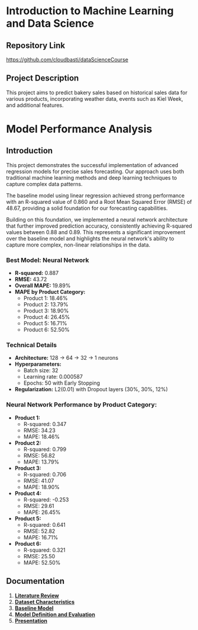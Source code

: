 # Introduction to Machine Learning and Data Science

## Repository Link
https://github.com/cloudbasti/dataScienceCourse

## Project Description

This project aims to predict bakery sales based on historical sales data for various products, incorporating weather data, events such as Kiel Week, and additional features.

# Model Performance Analysis

## Introduction

This project demonstrates the successful implementation of advanced regression models for precise sales forecasting. Our approach uses both traditional machine learning methods and deep learning techniques to capture complex data patterns.

The baseline model using linear regression achieved strong performance with an R-squared value of 0.860 and a Root Mean Squared Error (RMSE) of 48.67, providing a solid foundation for our forecasting capabilities.

Building on this foundation, we implemented a neural network architecture that further improved prediction accuracy, consistently achieving R-squared values between 0.88 and 0.89. This represents a significant improvement over the baseline model and highlights the neural network's ability to capture more complex, non-linear relationships in the data.

### Best Model: Neural Network
* **R-squared:** 0.887
* **RMSE:** 43.72
* **Overall MAPE:** 19.89%
* **MAPE by Product Category:**
  * Product 1: 18.46%
  * Product 2: 13.79%
  * Product 3: 18.90%
  * Product 4: 26.45%
  * Product 5: 16.71%
  * Product 6: 52.50%

### Technical Details
* **Architecture:** 128 → 64 → 32 → 1 neurons
* **Hyperparameters:**
  * Batch size: 32
  * Learning rate: 0.000587
  * Epochs: 50 with Early Stopping
* **Regularization:** L2(0.01) with Dropout layers (30%, 30%, 12%)

### Neural Network Performance by Product Category:
* **Product 1:**
  * R-squared: 0.347
  * RMSE: 34.23
  * MAPE: 18.46%
* **Product 2:**
  * R-squared: 0.799
  * RMSE: 56.82
  * MAPE: 13.79%
* **Product 3:**
  * R-squared: 0.706
  * RMSE: 41.07
  * MAPE: 18.90%
* **Product 4:**
  * R-squared: -0.253
  * RMSE: 29.61
  * MAPE: 26.45%
* **Product 5:**
  * R-squared: 0.641
  * RMSE: 52.82
  * MAPE: 16.71%
* **Product 6:**
  * R-squared: 0.321
  * RMSE: 25.50
  * MAPE: 52.50%

## Documentation
1. **[Literature Review](0_LiteratureReview/README.md)**
2. **[Dataset Characteristics](1_DatasetCharacteristics/README.md)**
3. **[Baseline Model](2_BaselineModel/README.md)**
4. **[Model Definition and Evaluation](3_Model/README.md)**
5. **[Presentation](4_Presentation/README.md)**